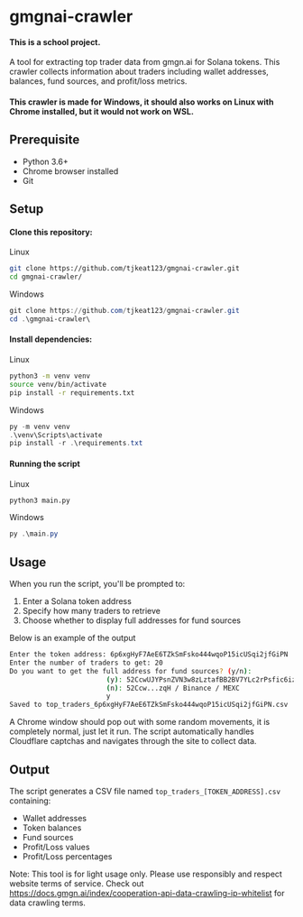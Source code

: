 # gmgnai-crawler

#### This is a school project.

A tool for extracting top trader data from gmgn.ai for Solana tokens. This crawler collects information about traders including wallet addresses, balances, fund sources, and profit/loss metrics.

#### This crawler is made for Windows, it should also works on Linux with Chrome installed, but it would not work on WSL.

## Prerequisite

- Python 3.6+
- Chrome browser installed
- Git

## Setup

#### Clone this repository:

Linux
``` bash
git clone https://github.com/tjkeat123/gmgnai-crawler.git
cd gmgnai-crawler/
```

Windows
``` powershell
git clone https://github.com/tjkeat123/gmgnai-crawler.git
cd .\gmgnai-crawler\
```

#### Install dependencies:

Linux
``` bash
python3 -m venv venv
source venv/bin/activate
pip install -r requirements.txt
```

Windows
``` powershell
py -m venv venv
.\venv\Scripts\activate
pip install -r .\requirements.txt
```

#### Running the script

Linux
``` bash
python3 main.py
```

Windows
``` powershell
py .\main.py
```

## Usage

When you run the script, you'll be prompted to:
1. Enter a Solana token address
2. Specify how many traders to retrieve
3. Choose whether to display full addresses for fund sources

Below is an example of the output

``` bash
Enter the token address: 6p6xgHyF7AeE6TZkSmFsko444wqoP15icUSqi2jfGiPN
Enter the number of traders to get: 20
Do you want to get the full address for fund sources? (y/n): 
                        (y): 52CcwUJYPsnZVN3w8zLztafBB2BV7YLc2rPsfic6izqH
                        (n): 52Ccw...zqH / Binance / MEXC
                        y
Saved to top_traders_6p6xgHyF7AeE6TZkSmFsko444wqoP15icUSqi2jfGiPN.csv
```

A Chrome window should pop out with some random movements, it is completely normal, just let it run. The script automatically handles Cloudflare captchas and navigates through the site to collect data.

## Output

The script generates a CSV file named `top_traders_[TOKEN_ADDRESS].csv` containing:
- Wallet addresses
- Token balances
- Fund sources
- Profit/Loss values
- Profit/Loss percentages

Note: This tool is for light usage only. Please use responsibly and respect website terms of service. Check out https://docs.gmgn.ai/index/cooperation-api-data-crawling-ip-whitelist for data crawling terms.